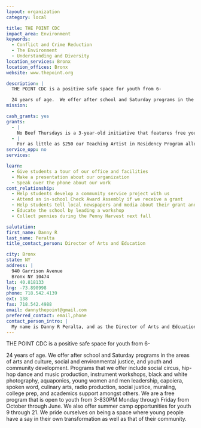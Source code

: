 ```yaml
---
layout: organization
category: local

title: THE POINT CDC
impact_area: Environment
keywords: 
  - Conflict and Crime Reduction
  - The Environment
  - Understanding and Diversity
location_services: Bronx
location_offices: Bronx
website: www.thepoint.org

description: |
  THE POINT CDC is a positive safe space for youth from 6-

  24 years of age.  We offer after school and Saturday programs in the areas of arts and culture, social and environmental justice, and youth and community development.  Programs that we offer include social circus, hip-hop dance and music production, instrument workshops, black and white photography, aquaponics, young women and men leadership, capoiera, spoken word, culinary arts, radio production, social justice, muraling, college prep, and academics support amongst others.  We are a free program that is open to youth from 3-830PM Monday through Friday from October through June.  We also offer summer camp opportunities for youth 9 through 21.  We pride ourselves on being a space where young people have a say in their own transformation as well as that of their community.  
mission: 

cash_grants: yes
grants: 
  - |
    No Beef Thursdays is a 3-year-old initiative that features free youth programming and a healthy meal for youth from 11-21 years of age.  This highly collaborative evening features POINT programming in poetry alongside Urban Word NYC, academic tutoring with New York Cares, social circus programming with Cirque du Monde (Cirque du Soleil youth program), in-house music production in our Music Studio, and a community meal alongside Bascom Catering and the  Parsons School of Design that feeds well over 75 young people per week.  This evening was created to provide a safe space for young people to interact positively through the arts and academics, as well as as through sitting down for a larger community meal.  No Beef Thursdays encourages youth to come as they are and opens opportunities for them to join other year round initiatives at our site.  Any amount of funding will go directly to purchasing food.
  - |
    For as little as $250 our Teaching Artist in Residency Program allows THE POINT the opportunity to pay an artist and obtain supplies in the area of visual arts, drama, poetry, music, etc. to teach a two-week intensive workshop to youth in our after school program (ages 6-13).  
service_opp: no
services: 

learn: 
  - Give students a tour of our office and facilities
  - Make a presentation about our organization
  - Speak over the phone about our work
cont_relationship: 
  - Help students develop a community service project with us
  - Attend an in-school Check Award Assembly if we receive a grant
  - Help students tell local newspapers and media about their grant and/or project with us
  - Educate the school by leading a workshop
  - Collect pennies during the Penny Harvest next fall

salutation: 
first_name: Danny R
last_name: Peralta
title_contact_person: Director of Arts and Education

city: Bronx
state: NY
address: |
  940 Garrison Avenue  
  Bronx NY 10474
lat: 40.818133
lng: -73.890998
phone: 718.542.4139
ext: 138
fax: 718.542.4988
email: dannythepoint@gmail.com
preferred_contact: email,phone
contact_person_intro: |
  My name is Danny R Peralta, and as the Director of Arts and Edcuation, it is my duty to provide programming opportunities for up to 500 students a year in over 25 different projects.  Being born in the Bronx, I know firsthand the importance of having positive spaces for youth to grow up in.  I too am a product of THE POINT as I joined the black and white photography program in 2003 and have since been featured in magazines and exhibits.  I know how magical and unique THE POINT is in changing peoples perceptions of the South Bronx.
---
```

THE POINT CDC is a positive safe space for youth from 6-

24 years of age.  We offer after school and Saturday programs in the areas of arts and culture, social and environmental justice, and youth and community development.  Programs that we offer include social circus, hip-hop dance and music production, instrument workshops, black and white photography, aquaponics, young women and men leadership, capoiera, spoken word, culinary arts, radio production, social justice, muraling, college prep, and academics support amongst others.  We are a free program that is open to youth from 3-830PM Monday through Friday from October through June.  We also offer summer camp opportunities for youth 9 through 21.  We pride ourselves on being a space where young people have a say in their own transformation as well as that of their community.  
